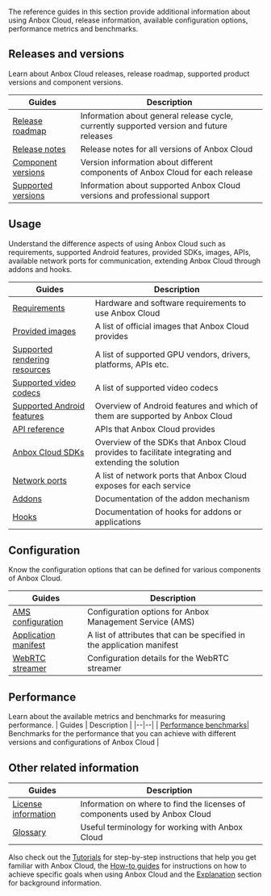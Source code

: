 The reference guides in this section provide additional information about using Anbox Cloud, release information, available configuration options, performance metrics and benchmarks.

## Releases and versions
Learn about Anbox Cloud releases, release roadmap, supported product versions and component versions.

| Guides | Description  |
|--|--|
| [Release roadmap](https://discourse.ubuntu.com/t/19359) | Information about general release cycle, currently supported version and future releases |
| [Release notes](https://discourse.ubuntu.com/t/17842) | Release notes for all versions of Anbox Cloud |
| [Component versions](https://discourse.ubuntu.com/t/21413) | Version information about different components of Anbox Cloud for each release |
| [Supported versions](https://discourse.ubuntu.com/t/supported-versions/21046) | Information about supported Anbox Cloud versions and professional support |

## Usage

Understand the difference aspects of using Anbox Cloud such as requirements, supported Android features, provided SDKs, images, APIs, available network ports for communication, extending Anbox Cloud through addons and hooks.

| Guides | Description  |
|--|--|
| [Requirements](https://discourse.ubuntu.com/t/17734)| Hardware and software requirements to use Anbox Cloud |
| [Provided images](https://discourse.ubuntu.com/t/24185)| A list of official images that Anbox Cloud provides |
| [Supported rendering resources](https://discourse.ubuntu.com/t/37322)| A list of supported GPU vendors, drivers, platforms, APIs etc. |
| [Supported video codecs](https://discourse.ubuntu.com/t/37323)| A list of supported video codecs |
| [Supported Android features](https://discourse.ubuntu.com/t/28825)| Overview of Android features and which of them are supported by Anbox Cloud |
| [API reference](https://discourse.ubuntu.com/t/24339)| APIs that Anbox Cloud provides |
| [Anbox Cloud SDKs](https://discourse.ubuntu.com/t/17844)| Overview of the SDKs that Anbox Cloud provides to facilitate integrating and extending the solution |
| [Network ports](https://discourse.ubuntu.com/t/33650)| A list of network ports that Anbox Cloud exposes for each service |
| [Addons](https://discourse.ubuntu.com/t/25293)| Documentation of the addon mechanism |
| [Hooks](https://discourse.ubuntu.com/t/28555)| Documentation of hooks for addons or applications |

## Configuration
Know the configuration options that can be defined for various components of Anbox Cloud.

| Guides | Description |
|--|--|
| [AMS configuration](https://discourse.ubuntu.com/t/20872)| Configuration options for Anbox Management Service (AMS) |
| [Application manifest](https://discourse.ubuntu.com/t/24197)| A list of attributes that can be specified in the application manifest |
| [WebRTC streamer](https://discourse.ubuntu.com/t/30195)| Configuration details for the WebRTC streamer |

## Performance
Learn about the available metrics and benchmarks for measuring performance.
| Guides | Description |
|--|--|
| [Performance benchmarks](https://discourse.ubuntu.com/t/24709)| Benchmarks for the performance that you can achieve with different versions and configurations of Anbox Cloud |

## Other related information
| Guides | Description |
|--|--|
| [License information](https://discourse.ubuntu.com/t/36649)| Information on where to find the licenses of components used by Anbox Cloud |
| [Glossary](https://discourse.ubuntu.com/t/glossary/26204)| Useful terminology for working with Anbox Cloud |

Also check out the [Tutorials](https://discourse.ubuntu.com/t/tutorials/28826) for step-by-step instructions that help you get familiar with Anbox Cloud, the [How-to guides](https://discourse.ubuntu.com/t/how-to-guides/28827) for instructions on how to achieve specific goals when using Anbox Cloud and the [Explanation](https://discourse.ubuntu.com/t/explanation/28829) section for background information.
